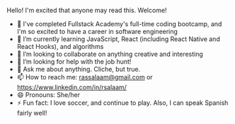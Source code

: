 Hello! I'm excited that anyone may read this. Welcome!

- 🔭 I've completed Fullstack Academy's full-time coding bootcamp, and I'm so excited to have a career in software engineering
- 🌱 I’m currently learning JavaScript, React (including React Native and React Hooks), and algorithms
- 👯 I’m looking to collaborate on anything creative and interesting
- 🤔 I’m looking for help with the job hunt!
- 💬 Ask me about anything. Cliche, but true.
- 📫 How to reach me: rassalaam@gmail.com or https://www.linkedin.com/in/rsalaam/
- 😄 Pronouns: She/her
- ⚡ Fun fact: I love soccer, and continue to play. Also, I can speak Spanish fairly well!

